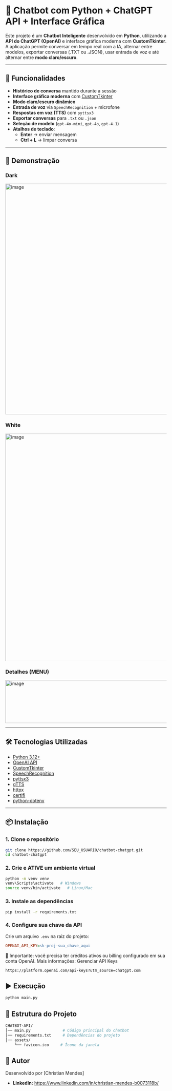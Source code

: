 # 🤖 Chatbot com Python + ChatGPT API + Interface Gráfica

Este projeto é um **Chatbot Inteligente** desenvolvido em **Python**, utilizando a **API do ChatGPT (OpenAI)** e interface gráfica moderna com **CustomTkinter**.  
A aplicação permite conversar em tempo real com a IA, alternar entre modelos, exportar conversas (.TXT ou .JSON), usar entrada de voz e até alternar entre **modo claro/escuro**.

---

## 🚀 Funcionalidades

- **Histórico de conversa** mantido durante a sessão
- **Interface gráfica moderna** com [CustomTkinter](https://github.com/TomSchimansky/CustomTkinter)
- **Modo claro/escuro dinâmico**
- **Entrada de voz** via `SpeechRecognition` + microfone
- **Respostas em voz (TTS)** com `pyttsx3`
- **Exportar conversas** para `.txt` ou `.json`
- **Seleção de modelo** (`gpt-4o-mini`, `gpt-4o`, `gpt-4.1`)
- **Atalhos de teclado**:  
  - **Enter** → enviar mensagem  
  - **Ctrl + L** → limpar conversa

---

## 📸 Demonstração
### Dark

<img width="1363" height="719" alt="image" src="https://github.com/user-attachments/assets/e4056b9e-ee25-4c11-b5b7-9d8cb7c30977" />

### White

<img width="1363" height="709" alt="image" src="https://github.com/user-attachments/assets/e27bc4b1-2458-46f7-ade5-7c35dfc64c7e" />

### Detalhes (MENU)

<img width="1356" height="134" alt="image" src="https://github.com/user-attachments/assets/a1cd2fd9-cab4-43ff-b85a-be4d034d8410" />

---

## 🛠️ Tecnologias Utilizadas

- [Python 3.12+](https://www.python.org/)
- [OpenAI API](https://platform.openai.com/)
- [CustomTkinter](https://github.com/TomSchimansky/CustomTkinter)
- [SpeechRecognition](https://pypi.org/project/SpeechRecognition/)
- [pyttsx3](https://pypi.org/project/pyttsx3/)
- [gTTS](https://pypi.org/project/gTTS/)
- [httpx](https://www.python-httpx.org/)
- [certifi](https://pypi.org/project/certifi/)
- [python-dotenv](https://pypi.org/project/python-dotenv/)

---

## 📦 Instalação

### 1. Clone o repositório
```bash
git clone https://github.com/SEU_USUARIO/chatbot-chatgpt.git
cd chatbot-chatgpt
```

### 2. Crie e ATIVE um ambiente virtual
```bash
python -m venv venv
venv\Scripts\activate   # Windows
source venv/bin/activate   # Linux/Mac
```

### 3. Instale as dependências
```bash
pip install -r requirements.txt
```

### 4. Configure sua chave da API
Crie um arquivo `.env` na raiz do projeto:
```ini
OPENAI_API_KEY=sk-proj-sua_chave_aqui
```
🔑 Importante: você precisa ter créditos ativos ou billing configurado em sua conta OpenAI.
Mais informações: Gerenciar API Keys
```
https://platform.openai.com/api-keys?utm_source=chatgpt.com
```

## ▶️ Execução
```bash
python main.py
```

## 📂 Estrutura do Projeto
```bash
CHATBOT-API/
│── main.py              # Código principal do chatbot
│── requirements.txt     # Dependências do projeto
│── assets/
    └── favicon.ico     # Ícone da janela
```

## 👤 Autor
Desenvolvido por [Christian Mendes]
- **LinkedIn:** https://www.linkedin.com/in/christian-mendes-b0073118b/


